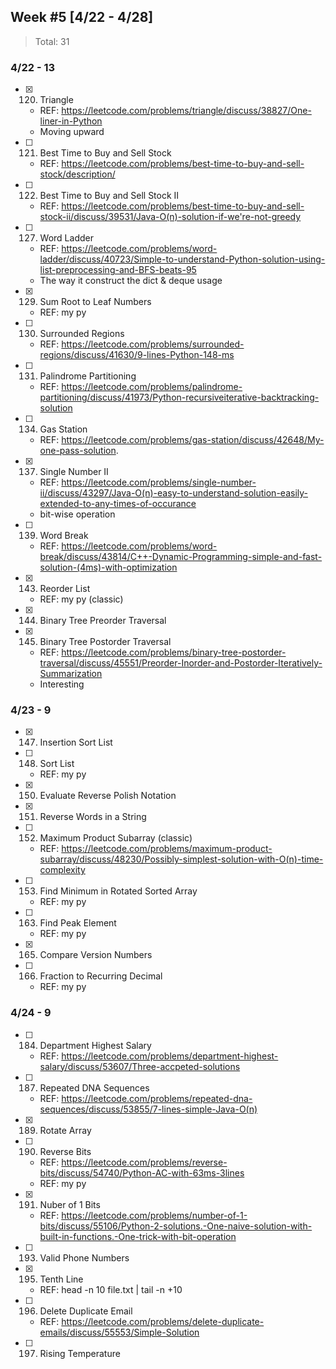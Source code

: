 ## Week #5 [4/22 - 4/28]

> Total: 31

### 4/22 - 13

* [x] 120. Triangle

  * REF: https://leetcode.com/problems/triangle/discuss/38827/One-liner-in-Python
  * Moving upward

* [ ] 121. Best Time to Buy and Sell Stock

  * REF: https://leetcode.com/problems/best-time-to-buy-and-sell-stock/description/

* [ ] 122. Best Time to Buy and Sell Stock II

  * REF: https://leetcode.com/problems/best-time-to-buy-and-sell-stock-ii/discuss/39531/Java-O(n)-solution-if-we're-not-greedy

* [ ] 127. Word Ladder

  * REF: https://leetcode.com/problems/word-ladder/discuss/40723/Simple-to-understand-Python-solution-using-list-preprocessing-and-BFS-beats-95
  * The way it construct the dict & deque usage

* [x] 129. Sum Root to Leaf Numbers

  * REF: my py

* [ ] 130. Surrounded Regions

  * REF: https://leetcode.com/problems/surrounded-regions/discuss/41630/9-lines-Python-148-ms

* [ ] 131. Palindrome Partitioning

  * REF: https://leetcode.com/problems/palindrome-partitioning/discuss/41973/Python-recursiveiterative-backtracking-solution

* [ ] 134. Gas Station

  * REF: https://leetcode.com/problems/gas-station/discuss/42648/My-one-pass-solution.

* [x] 137. Single Number II

  * REF: https://leetcode.com/problems/single-number-ii/discuss/43297/Java-O(n)-easy-to-understand-solution-easily-extended-to-any-times-of-occurance
  * bit-wise operation

* [ ] 139. Word Break

  * REF: https://leetcode.com/problems/word-break/discuss/43814/C++-Dynamic-Programming-simple-and-fast-solution-(4ms)-with-optimization

* [x] 143. Reorder List

  * REF: my py (classic)

* [x] 144. Binary Tree Preorder Traversal

* [x] 145. Binary Tree Postorder Traversal
  * REF: https://leetcode.com/problems/binary-tree-postorder-traversal/discuss/45551/Preorder-Inorder-and-Postorder-Iteratively-Summarization
  * Interesting

### 4/23 - 9

* [x] 147. Insertion Sort List

* [ ] 148. Sort List

  * REF: my py

* [x] 150. Evaluate Reverse Polish Notation

* [x] 151. Reverse Words in a String

* [ ] 152. Maximum Product Subarray (classic)

  * REF: https://leetcode.com/problems/maximum-product-subarray/discuss/48230/Possibly-simplest-solution-with-O(n)-time-complexity

* [ ] 153. Find Minimum in Rotated Sorted Array

  * REF: my py

* [ ] 163. Find Peak Element

  * REF: my py

* [x] 165. Compare Version Numbers

* [ ] 166. Fraction to Recurring Decimal
  * REF: my py

### 4/24 - 9

* [ ] 184. Department Highest Salary

  * REF: https://leetcode.com/problems/department-highest-salary/discuss/53607/Three-accpeted-solutions

* [ ] 187. Repeated DNA Sequences

  * REF: https://leetcode.com/problems/repeated-dna-sequences/discuss/53855/7-lines-simple-Java-O(n)

* [x] 189. Rotate Array

* [ ] 190. Reverse Bits

  * REF: https://leetcode.com/problems/reverse-bits/discuss/54740/Python-AC-with-63ms-3lines
  * REF: my py

* [x] 191. Nuber of 1 Bits

  * REF: https://leetcode.com/problems/number-of-1-bits/discuss/55106/Python-2-solutions.-One-naive-solution-with-built-in-functions.-One-trick-with-bit-operation

* [ ] 193. Valid Phone Numbers

* [x] 195. Tenth Line

  * REF: head -n 10 file.txt | tail -n +10

* [ ] 196. Delete Duplicate Email

  * REF: https://leetcode.com/problems/delete-duplicate-emails/discuss/55553/Simple-Solution

* [ ] 197. Rising Temperature
